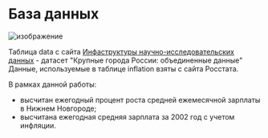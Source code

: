 # База данных
![изображение](https://github.com/IgorShestakov/WageSQL/assets/108294553/aba5a545-fdb7-4e47-8b86-45c70d72a6af)

Таблица data c сайта [Инфаструктуры научно-исследовательских данных](https://wiki.data-in.ru) - датасет "Крупные города России: объединенные данные"
Данные, используемые в таблице inflation взяты с сайта Росстата.

В рамках данной работы:
- высчитан ежегодный процент роста средней ежемесячной зарплаты в Нижнем Новгороде;
- высчитана ежегодная средняя зарплата за 2002 год с учетом инфляции. 

